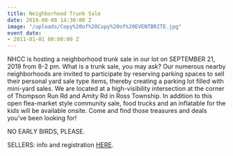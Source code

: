 ```yaml
---
title: Neighborhood Trunk Sale
date: 2019-08-08 14:30:00 Z
image: "/uploads/Copy%20of%20Copy%20of%20EVENTBRITE.jpg"
event date:
- 2011-01-01 00:00:00 Z
---
```


NHCC is hosting a neighborhood trunk sale in our lot on SEPTEMBER 21, 2019 from 8-2 pm.  What is a trunk sale, you may ask?  Our numerous nearby neighborhoods are invited to participate by reserving parking spaces to sell their personal yard sale type items, thereby creating a parking lot filled with mini-yard sales.  We are located at a high-visibility intersection at the corner of Thompson Run Rd and Amity Rd in Ross Township. In addition to this open flea-market style community sale, food trucks and an inflatable for the kids will be available onsite.  Come and find those treasures and deals you’ve been looking for!  

NO EARLY BIRDS, PLEASE.

SELLERS: info and registration [HERE](https://www.eventbrite.com/o/north-hills-christian-church-18436740060).